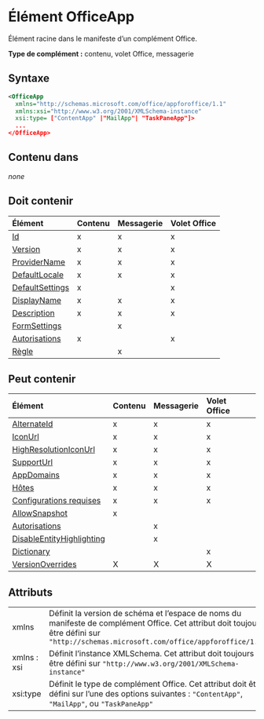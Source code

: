 # <a name="officeapp-element"></a>Élément OfficeApp

Élément racine dans le manifeste d’un complément Office.

**Type de complément :** contenu, volet Office, messagerie

## <a name="syntax"></a>Syntaxe

```XML
<OfficeApp 
  xmlns="http://schemas.microsoft.com/office/appforoffice/1.1" 
  xmlns:xsi="http://www.w3.org/2001/XMLSchema-instance" 
  xsi:type= ["ContentApp" |"MailApp"| "TaskPaneApp"]>
  ...
</OfficeApp>
```

## <a name="contained-in"></a>Contenu dans

 _none_

## <a name="must-contain"></a>Doit contenir

|**Élément**|**Contenu**|**Messagerie**|**Volet Office**|
|:-----|:-----|:-----|:-----|
|[Id](id.md)|x|x|x|
|[Version](version.md)|x|x|x|
|[ProviderName](providername.md)|x|x|x|
|[DefaultLocale](defaultlocale.md)|x|x|x|
|[DefaultSettings](defaultsettings.md)|x||x|
|[DisplayName](displayname.md)|x|x|x|
|[Description](description.md)|x|x|x|
|[FormSettings](formsettings.md)||x||
|[Autorisations](permissions.md)|x||x|
|[Règle](rule.md)||x||

## <a name="can-contain"></a>Peut contenir

|**Élément**|**Contenu**|**Messagerie**|**Volet Office**|
|:-----|:-----|:-----|:-----|
|[AlternateId](alternateid.md)|x|x|x|
|[IconUrl](iconurl.md)|x|x|x|
|[HighResolutionIconUrl](highresolutioniconurl.md)|x|x|x|
|[SupportUrl](supporturl.md)|x|x|x|
|[AppDomains](appdomains.md)|x|x|x|
|[Hôtes](hosts.md)|x|x|x|
|[Configurations requises](requirements.md)|x|x|x|
|[AllowSnapshot](allowsnapshot.md)|x|||
|[Autorisations](permissions.md)||x||
|[DisableEntityHighlighting](disableentityhighlighting.md)||x||
|[Dictionary](dictionary.md)|||x|
|[VersionOverrides](versionoverrides.md)|X|X|X|

## <a name="attributes"></a>Attributs

|||
|:-----|:-----|
|xmlns|Définit la version de schéma et l’espace de noms du manifeste de complément Office. Cet attribut doit toujours être défini sur  `"http://schemas.microsoft.com/office/appforoffice/1.1"`|
|xmlns : xsi|Définit l’instance XMLSchema. Cet attribut doit toujours être défini sur  `"http://www.w3.org/2001/XMLSchema-instance"`|
|xsi:type|Définit le type de complément Office. Cet attribut doit être défini sur l’une des options suivantes :  `"ContentApp"`,  `"MailApp"`, ou  `"TaskPaneApp"`|
